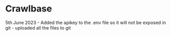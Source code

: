 # Crawlbase

5th June 2023 - Added the apikey to the .env file so it will not be exposed in git - uploaded all the files to git
